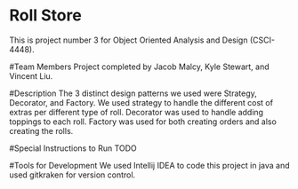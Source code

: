 # Roll Store
This is project number 3 for Object Oriented Analysis and Design (CSCI-4448).

#Team Members
Project completed by Jacob Malcy, Kyle Stewart, and Vincent Liu.

#Description
The 3 distinct design patterns we used were Strategy, Decorator, and Factory. 
We used strategy to handle the different cost of extras per different type of roll. 
Decorator was used to handle adding toppings to each roll.
Factory was used for both creating orders and also creating the rolls.


#Special Instructions to Run
TODO

#Tools for Development
We used Intellij IDEA to code this project in java and used gitkraken for version control.

